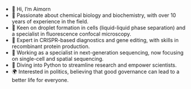 - 👋 Hi, I’m Aimorn
- 👀 Passionate about chemical biology and biochemistry, with over 10 years of experience in the field.
- 🔬 Keen on droplet formation in cells (liquid-liquid phase separation) and a specialist in fluorescence confocal microscopy.
- 🧬 Expert in CRISPR-based diagnostics and gene editing, with skills in recombinant protein production.
- 🧪 Working as a specialist in next-generation sequencing, now focusing on single-cell and spatial sequencing.
- 🌱 Diving into Python to streamline research and empower scientists.
- 🌍 Interested in politics, believing that good governance can lead to a better life for everyone.


<!---
aimorn91/aimorn91 is a ✨ special ✨ repository because its `README.md` (this file) appears on your GitHub profile.
You can click the Preview link to take a look at your changes.
--->
